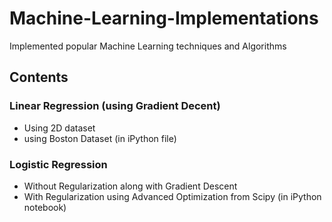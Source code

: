 # Machine-Learning-Implementations

Implemented popular Machine Learning techniques and Algorithms

## Contents

### Linear Regression (using Gradient Decent)

* Using 2D dataset
* using Boston Dataset (in iPython file)

### Logistic Regression

* Without Regularization along with Gradient Descent
* With Regularization using Advanced Optimization from Scipy (in iPython notebook)
